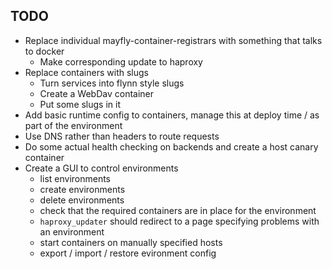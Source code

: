 ## TODO

- Replace individual mayfly-container-registrars with something that talks to docker
  - Make corresponding update to haproxy
- Replace containers with slugs
  - Turn services into flynn style slugs
  - Create a WebDav container
  - Put some slugs in it
- Add basic runtime config to containers, manage this at deploy time / as part
  of the environment
- Use DNS rather than headers to route requests
- Do some actual health checking on backends and create a host canary container
- Create a GUI to control environments
  - list environments
  - create environments
  - delete environments
  - check that the required containers are in place for the environment 
  - `haproxy_updater` should redirect to a page specifying problems with an environment 
  - start containers on manually specified hosts
  - export / import / restore evironment config
